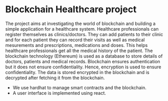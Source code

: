 # Blockchain Healthcare project

The project aims at investigating the world of blockchain and building a simple application for a healthcare system.
Healthcare professionals can register themselves as clinics/doctors. They can add patients to their clinic and for each patient they can record their visits as well as medical mesurements and prescriptions, medications and doses. This helps healthcare professionals get all the medical history of the patient. 
The blockchain technology (Ethereum) is used as  a database to store details of doctors, patients and medical records. Blockchain ensures authentication but it does not ensure confidentiality. Hence, encryption is used to ensure confidentiality. The data is stored encrypted in the blockchain and is decrypted after fetching it from the blockchain.

* We use hardhat to manage smart contracts and the blockchain. 
* A user interface is implemented using react.
